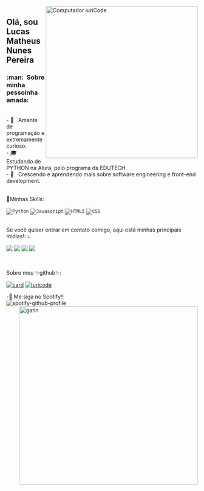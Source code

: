<img src="https://raw.githubusercontent.com/MicaelliMedeiros/micaellimedeiros/master/image/computer-illustration.png" min-width="400px" max-width="400px" width="400px" align="right" alt="Computador iuriCode">
<h2>Olá, sou Lucas Matheus Nunes Pereira</h2>
<h3>:man: &nbsp;Sobre minha pessoinha amada:</h3>
<br>
- 🤔 &nbsp; Amante de programação e extremamente curioso.
<br>
- 🎓 &nbsp; Estudando de PYTHON na Alura, pelo programa da EDUTECH.
<br>
- 🌱 &nbsp; Crescendo e aprendendo mais sobre software engineering e front-end development.
<br>
<br>

<p>
🚀Minhas Skills:
</p>

<code><img src="https://img.shields.io/badge/Python-3776AB?style=for-the-badge&logo=python&logoColor=white" alt="Python"/></code>
<code><img src="https://img.shields.io/badge/JavaScript-F7DF1E?style=for-the-badge&logo=javascript&logoColor=black" alt="Javascript"/></code>
<code><img src="https://img.shields.io/badge/HTML5-E34F26?style=for-the-badge&logo=html5&logoColor=white" alt="HTML5"/></code>
<code><img src="https://img.shields.io/badge/CSS3-1572B6?style=for-the-badge&logo=css3&logoColor=white" alt="CSS"/></code>
<br>
<br>

<p>
Se você quiser entrar em contato comigo, aqui está minhas principais midias!: ⤵️
</p>
<p align="left">
  <a href="https://www.facebook.com/Lukitias/" alt="facebook">
    <img src="https://img.shields.io/badge/Facebook-1877F2?style=for-the-badge&logo=facebook&logoColor=white" /></a>
          
  <a href="https://www.reddit.com/user/PotatoBreadDad" alt="Reddit">
    <img src="https://img.shields.io/badge/Reddit-FF4500?style=for-the-badge&logo=reddit&logoColor=white"/></a>
  
  <a href="https://www.instagram.com/lulu_mathel/" alt="Instagram">
    <img src="https://img.shields.io/badge/Instagram-E4405F?style=for-the-badge&logo=instagram&logoColor=white"/></a>

  <a href="mailto: lucasmathues416@outlook.com" alt="outlook">
    <img src="https://img.shields.io/badge/Microsoft_Outlook-0078D4?style=for-the-badge&logo=microsoft-outlook&logoColor=white"/></a>

</p> 
<br>
<p>Sobre meu ✨github✨:</p>
  
[![card](https://github-readme-stats.vercel.app/api?username=Lukiticas&theme=dark)](https://github.com/Lukiticas/)
[![iuricode](https://github-readme-stats.vercel.app/api/top-langs/?username=Lukiticas&layout=compact&theme=dark)](https://github.com/Lukiticas/)

-:star_struck: Me siga no Spotify!!
<br>
![spotify-github-profile](https://spotify-github-profile.vercel.app/api/view?uid=22gprjkuipcndvypkpwwmjfhi&cover_image=true&theme=default)
<img src="https://freesvg.org/img/Stylized-Geometric-Kitten.png" min-width="470px" max-width="470px" width="470px" align="right" alt="gatin">
